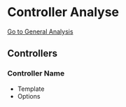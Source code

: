 # Controller Analyse
[Go to General Analysis](../analysis)

## Controllers
### Controller Name
* Template
* Options
